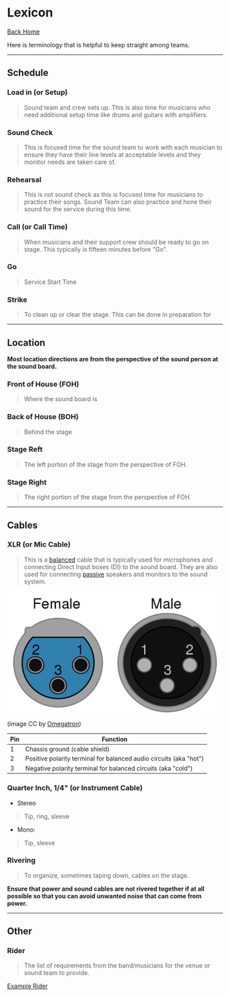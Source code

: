 # Lexicon

[Back Home](/README.md)

Here is terminology that is helpful to keep straight among teams.

---
## Schedule

### Load in (or Setup)
> Sound team and crew sets up. This is also time for musicians who need additional setup time like drums and guitars with amplifiers.

### Sound Check
> This is focused time for the sound team to work with each musician to ensure they have their line levels at acceptable levels and they monitor needs are taken care of.

### Rehearsal
> This is not sound check as this is focused time for musicians to practice their songs. Sound Team can also practice and hone their sound for the service during this time.

### Call (or Call Time)
> When musicians and their support crew should be ready to go on stage. This typically is fifteen minutes before "Go".

### Go
> Service Start Time

### Strike
> To clean up or clear the stage. This can be done in preparation for

---
## Location
**Most location directions are from the perspective of the sound person at the sound board.**

### Front of House (FOH)
> Where the sound board is

### Back of House (BOH)
> Behind the stage

### Stage Reft
> The left portion of the stage from the perspective of FOH.

### Stage Right
> The right portion of the stage from the perspective of FOH.

---
## Cables

### XLR (or Mic Cable)
> This is a [balanced]() cable that is typically used for microphones and connecting Direct Input boxes (DI) to the sound board. They are also used for connecting [passive]() speakers and monitors to the sound system.

![XLR Diagram](../images/xlr-diagram-graphic.png)
(image CC by [Omegatron](https://commons.wikimedia.org/wiki/User:Omegatron))

| Pin |	Function |
|---|---|
| 1 |	Chassis ground (cable shield) |
| 2 |	Positive polarity terminal for balanced audio circuits (aka "hot") |
| 3 |	Negative polarity terminal for balanced circuits (aka "cold") |

### Quarter Inch, 1/4" (or Instrument Cable)
  * Stereo
  > Tip, ring, sleeve

  * Mono:  
  > Tip, sleeve

### Rivering
> To organize, sometimes taping down, cables on the stage.

**Ensure that power and sound cables are not rivered together if at all possible so that you can avoid unwanted noise that can come from power.**

---
## Other

### Rider
> The list of requirements from the band/musicians for the venue or sound team to provide.

[Example Rider](examples/example-rider.md)
